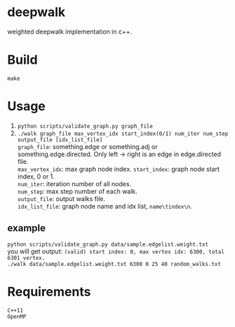 # deepwalk
weighted deepwalk implementation in c++.

# Build
`make`

# Usage
1. `python scripts/validate_graph.py graph_file`    
2. `./walk graph_file max_vertex_idx start_index(0/1) num_iter num_step output_file [idx_list_file]`    
`graph_file`: something.edge or something.adj or something.edge.directed. Only left -> right is an edge in edge.directed file.      
`max_vertex_idx`: max graph node index. 
`start_index`: graph node start index, 0 or 1.  
`num_iter`: iteration number of all nodes.  
`num_step`: max step number of each walk.   
`output_file`:  output walks file.  
`idx_list_file`: graph node name and idx list, `name\tindex\n`.   

## example
`python scripts/validate_graph.py data/sample.edgelist.weight.txt`  
you will get output: `(valid) start index: 0, max vertex idx: 6300, total 6301 vertex.`   
`./walk data/sample.edgelist.weight.txt 6300 0 25 40 random_walks.txt`    

# Requirements
`C++11`  
`OpenMP`    
